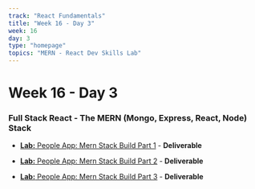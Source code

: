 ```yaml
---
track: "React Fundamentals"
title: "Week 16 - Day 3"
week: 16
day: 3
type: "homepage"
topics: "MERN - React Dev Skills Lab"
---
```



# Week 16 - Day 3

### Full Stack React - The MERN (Mongo, Express, React, Node) Stack


- [**Lab:** People App: Mern Stack Build Part 1](/react-fundamentals/week-16/day-3/labs/mern-stack-build-part-1) - **Deliverable**

- [**Lab:** People App: Mern Stack Build Part 2](/react-fundamentals/week-16/day-3/labs/mern-stack-build-part-2) - **Deliverable**

- [**Lab:** People App: Mern Stack Build Part 3](/react-fundamentals/week-16/day-3/labs/mern-stack-build-part-3) - **Deliverable**
